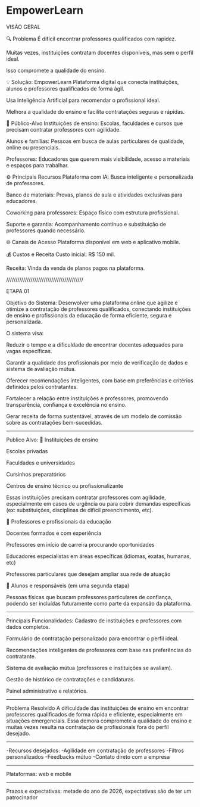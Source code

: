 # EmpowerLearn


VISÃO GERAL


🔍 Problema
É difícil encontrar professores qualificados com rapidez.

Muitas vezes, instituições contratam docentes disponíveis, mas sem o perfil ideal.

Isso compromete a qualidade do ensino.

💡 Solução: EmpowerLearn
Plataforma digital que conecta instituições, alunos e professores qualificados de forma ágil.

Usa Inteligência Artificial para recomendar o profissional ideal.

Melhora a qualidade do ensino e facilita contratações seguras e rápidas.

👥 Público-Alvo
Instituições de ensino: Escolas, faculdades e cursos que precisam contratar professores com agilidade.

Alunos e famílias: Pessoas em busca de aulas particulares de qualidade, online ou presenciais.

Professores: Educadores que querem mais visibilidade, acesso a materiais e espaços para trabalhar.

⚙️ Principais Recursos
Plataforma com IA: Busca inteligente e personalizada de professores.

Banco de materiais: Provas, planos de aula e atividades exclusivas para educadores.

Coworking para professores: Espaço físico com estrutura profissional.

Suporte e garantia: Acompanhamento contínuo e substituição de professores quando necessário.

🌐 Canais de Acesso
Plataforma disponível em web e aplicativo mobile.

💰 Custos e Receita
Custo inicial: R$ 150 mil.

Receita: Vinda da venda de planos pagos na plataforma.




/////////////////////////////////////////

ETAPA 01


Objetivo do Sistema:  Desenvolver uma plataforma online que agilize e otimize a contratação de professores qualificados, conectando instituições de ensino e profissionais da educação de forma eficiente, segura e personalizada.

O sistema visa:

Reduzir o tempo e a dificuldade de encontrar docentes adequados para vagas específicas.

Garantir a qualidade dos profissionais por meio de verificação de dados e sistema de avaliação mútua.

Oferecer recomendações inteligentes, com base em preferências e critérios definidos pelos contratantes.

Fortalecer a relação entre instituições e professores, promovendo transparência, confiança e excelência no ensino.

Gerar receita de forma sustentável, através de um modelo de comissão sobre as contratações bem-sucedidas.



------------------------------------------

Publico Alvo: 🔸 Instituições de ensino

Escolas privadas

Faculdades e universidades

Cursinhos preparatórios

Centros de ensino técnico ou profissionalizante

Essas instituições precisam contratar professores com agilidade, especialmente em casos de urgência ou para cobrir demandas específicas (ex: substituições, disciplinas de difícil preenchimento, etc).

🔸 Professores e profissionais da educação

Docentes formados e com experiência

Professores em início de carreira procurando oportunidades

Educadores especialistas em áreas específicas (idiomas, exatas, humanas, etc)

Professores particulares que desejam ampliar sua rede de atuação

🔸 Alunos e responsáveis (em uma segunda etapa)

Pessoas físicas que buscam professores particulares de confiança, podendo ser incluídas futuramente como parte da expansão da plataforma.


------------------------------------------

Principais Funcionalidades: Cadastro de instituições e professores com dados completos.

Formulário de contratação personalizado para encontrar o perfil ideal.

Recomendações inteligentes de professores com base nas preferências do contratante.

Sistema de avaliação mútua (professores e instituições se avaliam).

Gestão de histórico de contratações e candidaturas.

Painel administrativo e relatórios.

-----------------------------------------

Problema Resolvido
A dificuldade das instituições de ensino em encontrar professores qualificados de forma rápida e eficiente, especialmente em situações emergenciais.
Essa demora compromete a qualidade do ensino e muitas vezes resulta na contratação de profissionais fora do perfil desejado.


------------------------------------------

-Recursos desejados:
-Agilidade em contratação de professores 
-Filtros personalizados 
-Feedbacks mútuo 
-Contato direto com a empresa

------------------------------------------

Plataformas: web e mobile 

------------------------------------------


Prazos e expectativas: metade do ano de 2026, expectativas são de ter um patrocinador 